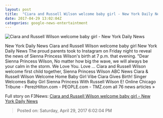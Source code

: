 ```yaml
---
layout: post
title:  "Ciara and Russell Wilson welcome baby girl - New York Daily News"
date: 2017-04-29 13:02:04Z
categories: google-news-entertaintment
---
```


![Ciara and Russell Wilson welcome baby girl - New York Daily News](http://assets.nydailynews.com/polopoly_fs/1.3116550.1493471191!/img/httpImage/image.jpg_gen/derivatives/landscape_1200/2016-espy-awards-arrivals.jpg)

New York Daily News Ciara and Russell Wilson welcome baby girl New York Daily News The proud parents took to Instagram on Friday night to reveal the news of Sienna Princess Wilson's birth at 7 p.m. that evening. "Dear Sienna Princess Wilson, No matter how big the wave, we will always be your calm in the storm. We Love You. Love ... Ciara and Russell Wilson welcome first child together, Sienna Princess Wilson ABC News Ciara & Russell Wilson Welcome Home Baby Girl Vibe Ciara Gives Birth! Singer Welcomes Baby Girl Sienna Princess With Russell Wilson E! Online Chicago Tribune - PerezHilton.com - PEOPLE.com - TMZ.com all 76 news articles »


Full story on F3News: [Ciara and Russell Wilson welcome baby girl - New York Daily News](http://www.f3nws.com/n/MfaPkB)

> Posted on: Saturday, April 29, 2017 6:02:04 PM
